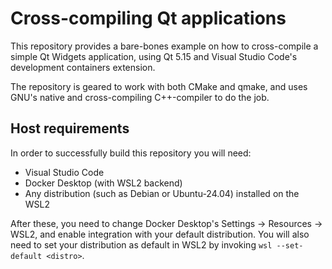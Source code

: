 # Cross-compiling Qt applications

This repository provides a bare-bones example on how to cross-compile a simple Qt Widgets application, using Qt 5.15 and Visual Studio Code's development containers extension.

The repository is geared to work with both CMake and qmake, and uses GNU's native and cross-compiling C++-compiler to do the job.

## Host requirements

In order to successfully build this repository you will need:
- Visual Studio Code
- Docker Desktop (with WSL2 backend)
- Any distribution (such as Debian or Ubuntu-24.04) installed on the WSL2

After these, you need to change Docker Desktop's Settings -> Resources -> WSL2, and enable integration with your default distribution. You will also need to set your distribution as default in WSL2 by invoking `wsl --set-default <distro>`.
